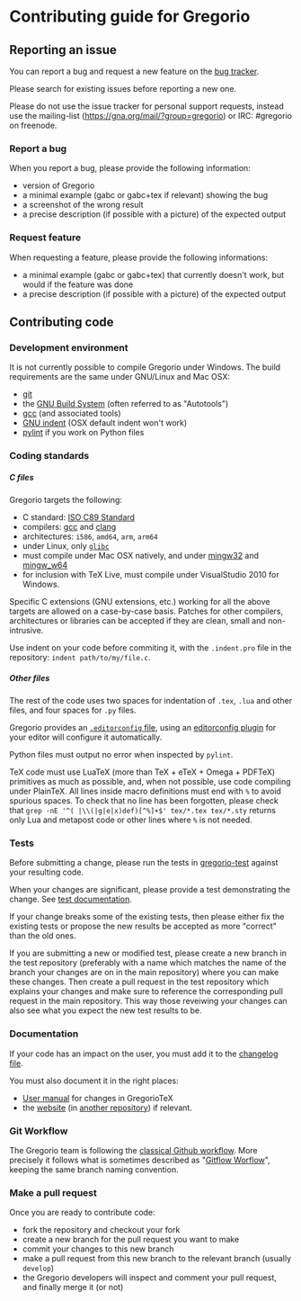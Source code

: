 # Contributing guide for Gregorio

## Reporting an issue

You can report a bug and request a new feature on the [bug tracker](https://github.com/gregorio-project/gregorio/issues).

Please search for existing issues before reporting a new one.

Please do not use the issue tracker for personal support requests, instead use the mailing-list (https://gna.org/mail/?group=gregorio) or IRC: #gregorio on freenode.

### Report a bug

When you report a bug, please provide the following information:

 * version of Gregorio
 * a minimal example (gabc or gabc+tex if relevant) showing the bug
 * a screenshot of the wrong result
 * a precise description (if possible with a picture) of the expected output

### Request feature

When requesting a feature, please provide the following informations:

 * a minimal example (gabc or gabc+tex) that currently doesn't work, but would
   if the feature was done
 * a precise description (if possible with a picture) of the expected output

## Contributing code

### Development environment

It is not currently possible to compile Gregorio under Windows. The build requirements
are the same under GNU/Linux and Mac OSX:

 * [git](http://git-scm.com/)
 * the [GNU Build System](http://www.gnu.org/software/automake/manual/html_node/GNU-Build-System.html#GNU-Build-System) (often referred to as "Autotools")
 * [gcc](https://gcc.gnu.org/) (and associated tools)
 * [GNU indent](https://www.gnu.org/software/indent/) (OSX default indent won't work)
 * [pylint](http://www.pylint.org/) if you work on Python files

### Coding standards

##### C files

Gregorio targets the following:

 * C standard: [ISO C89 Standard](http://en.wikipedia.org/wiki/ANSI_C#C89)
 * compilers: [gcc](https://gcc.gnu.org/) and [clang](http://clang.llvm.org/)
 * architectures: `i586`, `amd64`, `arm`, `arm64`
 * under Linux, only [`glibc`](http://www.gnu.org/software/libc/)
 * must compile under Mac OSX natively, and under [mingw32](http://www.mingw.org/) and [mingw_w64](https://sourceforge.net/projects/mingw-w64/)
 * for inclusion with TeX Live, must compile under VisualStudio 2010 for Windows.

Specific C extensions (GNU extensions, etc.) working for all the above targets are allowed on a case-by-case basis. Patches for other compilers, architectures or libraries can be accepted if they are clean, small and non-intrusive.

Use indent on your code before commiting it, with the `.indent.pro` file in the repository: `indent path/to/my/file.c`.

##### Other files

The rest of the code uses two spaces for indentation of `.tex`, `.lua` and other files, and four spaces for `.py` files.

Gregorio provides an [`.editorconfig` file](../.editorconfig), using an [editorconfig plugin](http://editorconfig.org/#download) for your editor will configure it automatically.

Python files must output no error when inspected by `pylint`.

TeX code must use LuaTeX (more than TeX + eTeX + Omega + PDFTeX) primitives as much as possible, and, when not possible, use code compiling under PlainTeX. All lines inside macro definitions must end with `%` to avoid spurious spaces. To check that no line has been forgotten, please check that `grep -nE '^( |\\(|g|e|x)def)[^%]+$' tex/*.tex tex/*.sty` returns only Lua and metapost code or other lines where `%` is not needed.

### Tests

Before submitting a change, please run the tests in [gregorio-test](gregorio-project/gregorio-test) against your resulting code.

When your changes are significant, please provide a test demonstrating the change. See [test documentation](https://github.com/gregorio-project/gregorio-test/blob/master/README.md).

If your change breaks some of the existing tests, then please either fix the existing tests or propose the new results be accepted as more "correct" than the old ones.

If you are submitting a new or modified test, please create a new branch in the test repository (preferably with a name which matches the name of the branch your changes are on in the main repository) where you can make these changes.  Then create a pull request in the test repository which explains your changes and make sure to reference the corresponding pull request in the main repository.  This way those reveiwing your changes can also see what you expect the new test results to be.

### Documentation

If your code has an impact on the user, you must add it to the [changelog file](CHANGELOG.md).

You must also document it in the right places:

 * [User manual](doc/) for changes in GregorioTeX
 * the [website](http://gregorio-project.github.io/) (in [another repository](https://github.com/gregorio-project/gregorio-project.github.io)) if relevant.

### Git Workflow

The Gregorio team is following the [classical Github workflow](https://guides.github.com/introduction/flow/). More precisely it follows what is sometimes described as "[Gitflow Worflow](https://www.atlassian.com/git/tutorials/comparing-workflows/gitflow-workflow)", keeping the same branch naming convention.

### Make a pull request

Once you are ready to contribute code:

 * fork the repository and checkout your fork
 * create a new branch for the pull request you want to make
 * commit your changes to this new branch
 * make a pull request from this new branch to the relevant branch (usually `develop`)
 * the Gregorio developers will inspect and comment your pull request, and finally merge it (or not)
